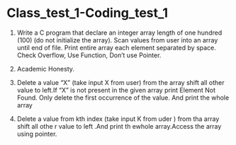 # Class_test_1-Coding_test_1

1. Write a C program that declare an integer array length of one hundred (100) (do not initialize the array). Scan values from user into an array until end of file. Print entire array each element separated by space. Check Overflow, Use Function, Don’t use Pointer.

2. Academic Honesty.

3. Delete a value “X” (take input X from user) from the array shift all other
value to left.If “X” is not present in the given array print Element Not Found.
Only delete the first occurrence of the value. And print the whole array

4. Delete a value from kth index (take input K from uder ) from tha array shift all othe r value to left .And print th ewhole array.Access the array using pointer.
